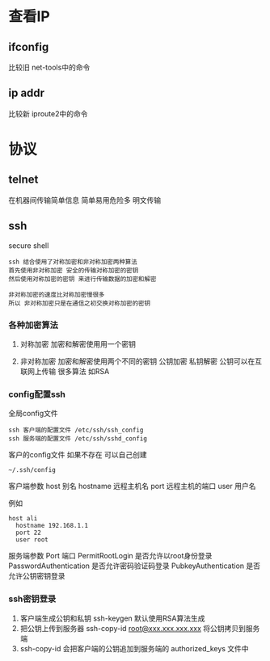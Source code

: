 # 查看IP
## ifconfig

比较旧 net-tools中的命令

## ip addr

比较新 iproute2中的命令

# 协议

## telnet
在机器间传输简单信息
简单易用危险多
明文传输

## ssh
secure shell

```
ssh 结合使用了对称加密和非对称加密两种算法
首先使用非对称加密 安全的传输对称加密的密钥
然后使用对称加密的密钥 来进行传输数据的加密和解密

非对称加密的速度比对称加密慢很多
所以 非对称加密只是在通信之初交换对称加密的密钥
```
### 各种加密算法
1. 对称加密
  加密和解密使用用一个密钥
   
2. 非对称加密
 加密和解密使用两个不同的密钥 公钥加密 私钥解密
 公钥可以在互联网上传输
 很多算法 如RSA

### config配置ssh

全局config文件
```
ssh 客户端的配置文件 /etc/ssh/ssh_config
ssh 服务端的配置文件 /etc/ssh/sshd_config
```

客户的config文件 如果不存在 可以自己创建
```
~/.ssh/config
```

客户端参数
host 别名
hostname 远程主机名
port 远程主机的端口
user 用户名

例如
```
host ali
  hostname 192.168.1.1
  port 22
  user root
```

服务端参数
Port 端口
PermitRootLogin 是否允许以root身份登录
PasswordAuthentication 是否允许密码验证码登录
PubkeyAuthentication 是否允许公钥密钥登录

### ssh密钥登录
1. 客户端生成公钥和私钥 ssh-keygen 默认使用RSA算法生成
2. 把公钥上传到服务器 ssh-copy-id root@xxx.xxx.xxx.xxx 将公钥拷贝到服务端
3. ssh-copy-id 会把客户端的公钥追加到服务端的 authorized_keys 文件中



